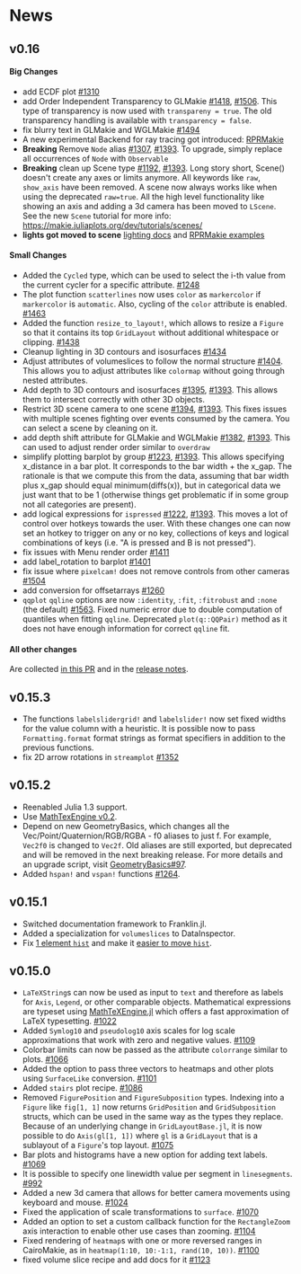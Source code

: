 # News

## v0.16

#### Big Changes

- add ECDF plot [#1310](https://github.com/JuliaPlots/Makie.jl/pull/1310)
- add Order Independent Transparency to GLMakie [#1418](https://github.com/JuliaPlots/Makie.jl/pull/1418), [#1506](https://github.com/JuliaPlots/Makie.jl/pull/1506). This type of transparency is now used with `transpareny = true`. The old transparency handling is available with `transparency = false`.
- fix blurry text in GLMakie and WGLMakie [#1494](https://github.com/JuliaPlots/Makie.jl/pull/1494)
- A new experimental Backend for ray tracing got introduced: [RPRMakie](https://makie.juliaplots.org/stable/documentation/backends/rprmakie/)
- **Breaking** Remove `Node` alias [#1307](https://github.com/JuliaPlots/Makie.jl/pull/1307), [#1393](https://github.com/JuliaPlots/Makie.jl/pull/1393). To upgrade, simply replace all occurrences of `Node` with `Observable`
- **Breaking** clean up Scene type [#1192](https://github.com/JuliaPlots/Makie.jl/pull/1192), [#1393](https://github.com/JuliaPlots/Makie.jl/pull/1393). Long story short, Scene() doesn't create any axes or limits anymore. All keywords like `raw`, `show_axis` have been removed. A scene now always works like when using the deprecated `raw=true`. All the high level functionality like showing an axis and adding a 3d camera has been moved to `LScene`. See the new `Scene` tutorial for more info: https://makie.juliaplots.org/dev/tutorials/scenes/
- **lights got moved to scene** [lighting docs](https://makie.juliaplots.org/stable/documentation/lighting) and [RPRMakie examples](https://makie.juliaplots.org/stable/documentation/backends/rprmakie/)


#### Small Changes

- Added the `Cycled` type, which can be used to select the i-th value from the current cycler for a specific attribute. [#1248](https://github.com/JuliaPlots/Makie.jl/pull/1248)
- The plot function `scatterlines` now uses `color` as `markercolor` if `markercolor` is `automatic`. Also, cycling of the `color` attribute is enabled. [#1463](https://github.com/JuliaPlots/Makie.jl/pull/1463)
- Added the function `resize_to_layout!`, which allows to resize a `Figure` so that it contains its top `GridLayout` without additional whitespace or clipping. [#1438](https://github.com/JuliaPlots/Makie.jl/pull/1438)
- Cleanup lighting in 3D contours and isosurfaces [#1434](https://github.com/JuliaPlots/Makie.jl/pull/1434)
- Adjust attributes of volumeslices to follow the normal structure [#1404](https://github.com/JuliaPlots/Makie.jl/pull/1404). This allows you to adjust attributes like `colormap` without going through nested attributes.
- Add depth to 3D contours and isosurfaces [#1395](https://github.com/JuliaPlots/Makie.jl/pull/1395), [#1393](https://github.com/JuliaPlots/Makie.jl/pull/1393). This allows them to intersect correctly with other 3D objects.
- Restrict 3D scene camera to one scene [#1394](https://github.com/JuliaPlots/Makie.jl/pull/1394), [#1393](https://github.com/JuliaPlots/Makie.jl/pull/1393). This fixes issues with multiple scenes fighting over events consumed by the camera. You can select a scene by cleaning on it.
- add depth shift attribute for GLMakie and WGLMakie [#1382](https://github.com/JuliaPlots/Makie.jl/pull/1382), [#1393](https://github.com/JuliaPlots/Makie.jl/pull/1393). This can used to adjust render order similar to `overdraw`
- simplify plotting barplot by group [#1223](https://github.com/JuliaPlots/Makie.jl/pull/1223), [#1393](https://github.com/JuliaPlots/Makie.jl/pull/1393). This allows specifying x_distance in a bar plot. It corresponds to the bar width + the x_gap. The rationale is that we compute this from the data, assuming that bar width plus x_gap should equal minimum(diffs(x)), but in categorical data we just want that to be 1 (otherwise things get problematic if in some group not all categories are present).
- add logical expressions for `ispressed` [#1222](https://github.com/JuliaPlots/Makie.jl/pull/1222), [#1393](https://github.com/JuliaPlots/Makie.jl/pull/1393). This moves a lot of control over hotkeys towards the user. With these changes one can now set an hotkey to trigger on any or no key, collections of keys and logical combinations of keys (i.e. "A is pressed and B is not pressed").
- fix issues with Menu render order [#1411](https://github.com/JuliaPlots/Makie.jl/pull/1411)
- add label_rotation to barplot [#1401](https://github.com/JuliaPlots/Makie.jl/pull/1401)
- fix issue where `pixelcam!` does not remove controls from other cameras [#1504](https://github.com/JuliaPlots/Makie.jl/pull/1504)
- add conversion for offsetarrays [#1260](https://github.com/JuliaPlots/Makie.jl/pull/1260)
- `qqplot` `qqline` options are now `:identity`, `:fit`, `:fitrobust` and `:none` (the default) [#1563](https://github.com/JuliaPlots/Makie.jl/pull/1563). Fixed numeric error due to double computation of quantiles when fitting `qqline`. Deprecated `plot(q::QQPair)` method as it does not have enough information for correct `qqline` fit.

#### All other changes
Are collected [in this PR](https://github.com/JuliaPlots/Makie.jl/pull/1521) and in the [release notes](https://github.com/JuliaPlots/Makie.jl/releases/tag/v0.16.0).

## v0.15.3
- The functions `labelslidergrid!` and `labelslider!` now set fixed widths for the value column with a heuristic. It is possible now to pass `Formatting.format` format strings as format specifiers in addition to the previous functions.
- fix 2D arrow rotations in `streamplot` [#1352](https://github.com/JuliaPlots/Makie.jl/pull/1352)

## v0.15.2
- Reenabled Julia 1.3 support.
- Use [MathTexEngine v0.2](https://github.com/Kolaru/MathTeXEngine.jl/releases/tag/v0.2.0).
- Depend on new GeometryBasics, which changes all the Vec/Point/Quaternion/RGB/RGBA - f0 aliases to just f. For example, `Vec2f0` is changed to `Vec2f`. Old aliases are still exported, but deprecated and will be removed in the next breaking release. For more details and an upgrade script, visit [GeometryBasics#97](https://github.com/JuliaGeometry/GeometryBasics.jl/pull/97).
- Added `hspan!` and `vspan!` functions [#1264](https://github.com/JuliaPlots/Makie.jl/pull/1264).

## v0.15.1
- Switched documentation framework to Franklin.jl.
- Added a specialization for `volumeslices` to DataInspector.
- Fix [1 element `hist`](https://github.com/JuliaPlots/Makie.jl/pull/1238) and make it [easier to move `hist`](https://github.com/JuliaPlots/Makie.jl/pull/1150).

## v0.15.0

- `LaTeXString`s can now be used as input to `text` and therefore as labels for `Axis`, `Legend`, or other comparable objects. Mathematical expressions are typeset using [MathTeXEngine.jl](https://github.com/Kolaru/MathTeXEngine.jl) which offers a fast approximation of LaTeX typesetting. [#1022](https://github.com/JuliaPlots/Makie.jl/pull/1022)
- Added `Symlog10` and `pseudolog10` axis scales for log scale approximations that work with zero and negative values. [#1109](https://github.com/JuliaPlots/Makie.jl/pull/1109)
- Colorbar limits can now be passed as the attribute `colorrange` similar to plots. [#1066](https://github.com/JuliaPlots/Makie.jl/pull/1066)
- Added the option to pass three vectors to heatmaps and other plots using `SurfaceLike` conversion. [#1101](https://github.com/JuliaPlots/Makie.jl/pull/1101)
- Added `stairs` plot recipe. [#1086](https://github.com/JuliaPlots/Makie.jl/pull/1086)
- Removed `FigurePosition` and `FigureSubposition` types. Indexing into a `Figure` like `fig[1, 1]` now returns `GridPosition` and `GridSubposition` structs, which can be used in the same way as the types they replace. Because of an underlying change in `GridLayoutBase.jl`, it is now possible to do `Axis(gl[1, 1])` where `gl` is a `GridLayout` that is a sublayout of a `Figure`'s top layout. [#1075](https://github.com/JuliaPlots/Makie.jl/pull/1075)
- Bar plots and histograms have a new option for adding text labels. [#1069](https://github.com/JuliaPlots/Makie.jl/pull/1069)
- It is possible to specify one linewidth value per segment in `linesegments`. [#992](https://github.com/JuliaPlots/Makie.jl/pull/992)
- Added a new 3d camera that allows for better camera movements using keyboard and mouse. [#1024](https://github.com/JuliaPlots/Makie.jl/pull/1024)
- Fixed the application of scale transformations to `surface`. [#1070](https://github.com/JuliaPlots/Makie.jl/pull/1070)
- Added an option to set a custom callback function for the `RectangleZoom` axis interaction to enable other use cases than zooming. [#1104](https://github.com/JuliaPlots/Makie.jl/pull/1104)
- Fixed rendering of `heatmap`s with one or more reversed ranges in CairoMakie, as in `heatmap(1:10, 10:-1:1, rand(10, 10))`. [#1100](https://github.com/JuliaPlots/Makie.jl/pull/1100)
- fixed volume slice recipe and add docs for it [#1123](https://github.com/JuliaPlots/Makie.jl/pull/1123)
